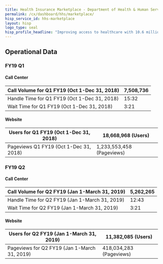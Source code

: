 ```yaml
---
title: Health Insurance Marketplace - Department of Health & Human Services - CX CAP Goal Dashboard
permalink: /cx/dashboard/hhs/marketplace/
hisp_service_id: hhs-marketplace
layout: hisp
logo_type: seal
hisp_profile_headline: "Improving access to healthcare with 10.6 million marketplace enrollments"
---
```



<h2 class="cx-section-heading">Operational Data</h2>

### FY19 Q1
#### Call Center

| Call Volume for Q1 FY19 (Oct 1-Dec 31, 2018) | 7,508,736 |
|----------------------------------------------|-----------|
| Handle Time for Q1 FY19 (Oct 1-Dec 31, 2018) | 15:32     |
| Wait Time for Q1 FY19 (Oct 1-Dec 31, 2018)   | 3:21      |

#### Website

| Users for Q1 FY19 (Oct 1-Dec 31, 2018)    | 18,668,968 (Users)      |
|----------------------------------------------|-----------|
| Pageviews Q1 FY19 (Oct 1-Dec 31, 2018) | 1,233,553,458 (Pageviews) |


### FY19 Q2
#### Call Center

| Call Volume for Q2 FY19 (Jan 1-March 31, 2019) | 5,262,265 |
|----------------------------------------------|-----------|
| Handle Time for Q2 FY19 (Jan 1-March 31, 2019) | 12:43     |
| Wait Time for Q2 FY19 (Jan 1-March 31, 2019)   | 3:21      |

#### Website

| Users for Q2 FY19 (Jan 1-March 31, 2019)    | 11,382,085 (Users)      |
|----------------------------------------------|-----------|
| Pageviews for Q2 FY19 (Jan 1-March 31, 2019) | 418,034,283 (Pageviews) |

